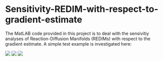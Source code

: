 # Sensitivity-REDIM-with-respect-to-gradient-estimate

The MatLAB code provided in this project is to deal with the sensivitiy analyses of Reaction-Diffusion Manifolds (REDIMs) with respect to the gradient estimate. 
A simple test example is investigated here:

<img src="https://render.githubusercontent.com/render/math?math=\frac{\partial\psi_1}{\partial t} =- k_1 \psi_1  %2B %20 %20 %20 %20 d \frac{\partial^2\psi_1}{\partial x^2}">

<img src="https://render.githubusercontent.com/render/math?math=\frac{\partial\psi_1}{\partial t} = %2B k_1 \psi_1 - k_2 \psi_2  %2B d \frac{\partial^2\psi_2}{\partial x^2}">

<img src="https://render.githubusercontent.com/render/math?math=\frac{\partial\psi_1}{\partial t} = %2B k_2 \psi_2 - k_3 \psi_3 %2B d \frac{\partial^2\psi_3}{\partial x^2}">


